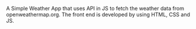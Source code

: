 A Simple Weather App that uses API in JS to fetch the weather data from openweathermap.org. The front end is developed by using HTML, CSS and JS.
